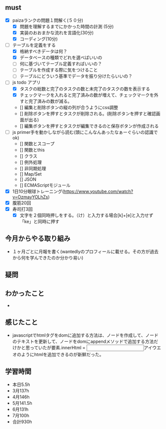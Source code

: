 

## must
- [x] paizaランクの問題１問解く(５０分)
  - [x] 問題を理解するまでにかかった時間の計測 (5分)
  - [x] 実装のおおまかな流れを言語化(30分)
  - [x] コーディング(10分)
- [ ] テーブルを定義をする
  - [x] 格納すべきデータは何？
  - [x] データベースの種類でどれを選べばいいの
  - [ ] 何に基づいてテーブル定義すればいいの？
  - [ ] テーブルを作成する際に気をつけること
  - [ ] テーブルにどういう基準でデータを振り分けたらいいの？
- [ ] js todo アプリ  
  - [x] タスクの総数と完了のタスクの数と未完了のタスクの数を表示する  
  - [x] チェックマークを入れると完了済みの数が増えて、チェックマークを外すと完了済みの数が減る。
  - [] 編集と削除ボタンの縦の列が合うようにcss調整
  - [] 削除ボタンを押すとタスクが削除される。(削除ボタンを押すと確認画面が出る)
  - [] 編集ボタンを押すとタスクが編集できるのと保存ボタンが作成される
- [ ] js primer手を動かしながら読む(頭にこんなんあったなぁーぐらいの認識でok)
  - [] 関数とスコープ
  - [] 関数とthis
  - [] クラス
  - [] 例外処理
  - [] 非同期処理
  - [] Map/Set
  - [] JSON
  - [] ECMAScriptモジュール
- [x] 1日10分眼球トレーニング(https://www.youtube.com/watch?v=OzmayYOLhZs)
- [x] 腹筋20回
- [x] 寿司打3回
  - [x] 文字を２個同時押しをする。（け）と入力する場合[k]+[e]と入力せず「ke」と同時に押す

## 今月からやる取り組み
- １ヶ月ごとに月報を書く(wantedlyのプロフィールに載せる。その方が過去から何を学んできたのか分かり易い)


## 疑問


## わかったこと
- 

## 感じたこと
- javascriptでhtmlタグをdomに追加する方法は、ノードを作成して、ノードのテキストを更新して、ノードをdomにappendメソッドで追加する方法だけかと思っていたが要素.innerHtml = <input>アイウエオ</input>のようにhtmlを追加できるのが新鮮だった。
  

## 学習時間
  - 本日5.5h
  - 3月137h
  - 4月146h
  - 5月141.5h
  - 6月131h
  - 7月100h
  - 合計930h
    



